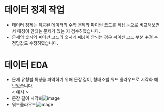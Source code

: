 # 데이터 정제 작업
- 데이터 정제는 제공된 데이터의 수학 문제와 파이썬 코드를 직접 눈으로 비교해보면서 매칭이 안되는 문제가 있는 지 검수하였습니다.
- 문제의 숫자와 파이썬 코드의 숫자가 매칭이 안되는 경우 파이썬 코드 부분 수정 후 정답값도 수정하였습니다.
# 데이터 EDA
- 문제 유형별 특성을 파악하기 위해 문장 길이, 형태소별 워드 클라우드로 시각화 해보았습니다.<br>
< 예시 >
- 문장 길이 시각화![image](https://user-images.githubusercontent.com/75985245/172218967-3b30a01e-8fa1-4d16-80cc-ce08797f8d0c.png)
- 워드클라우드![image](https://user-images.githubusercontent.com/75985245/172219091-110ad883-6e72-4cd2-9ca1-58c2ec06eaa8.png)

